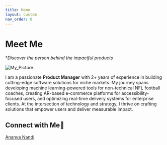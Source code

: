 ```yaml
---
title: Home
layout: custom
nav_order: 0
---
```


# Meet Me

**Discover the person behind the impactful products*

![My_Picture](/engineered_by_ananya/assets/images/Cropped_Photo.jpg)

I am a passionate **Product Manager** with 2+ years of experience in building cutting-edge software solutions for niche markets. My journey spans developing machine learning-powered tools for non-technical NFL football coaches, creating AR-based e-commerce platforms for accessibility-focused users, and optimizing real-time delivery systems for enterprise clients. At the intersection of technology and strategy, I thrive on crafting solutions that empower users and deliver measurable impact.


## Connect with Me🔗
[Ananya Nandi](https://www.linkedin.com/in/ananya-nandi/)


